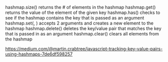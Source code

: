 hashmap.size() returns the # of elements in the hashmap
hashmap.get(<key>) returns the value of the element of the given key
hashmap.has(<key>) checks to see if the hashmap contains the key that is passed as an argument
hashmap.set(<key>, <value>) accepts 2 arguments and creates a new element to the hashmap
hashmap.delete(<key>) deletes the key/value pair that matches the key that is passed in as an argument
hashmap.clear() clears all elements from the hashmap

https://medium.com/@martin.crabtree/javascript-tracking-key-value-pairs-using-hashmaps-7de6df598257

